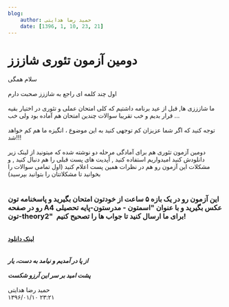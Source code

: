 ```yaml
---
blog:
    author: حمید رضا هدایتی
    date: [1396, 1, 10, 23, 21]
---
```

# دومین آزمون تئوری شاززز

<div class="cnt">
سلام همگی<br/><br/>اول چند کلمه ای راجع به شاززز صحبت دارم<br/><br/>ما شازززی ها, قبل از عید برنامه داشتیم که کلی امتحان عملی و تئوری در اختیار بقیه قرار بدیم و خب تقریبا سوالات چندین امتحان هم آماده بود ولی خب ...<br/><br/>توجه کنید که اگر شما عزیزان کم توجهی کنید به این موضوع ، انگیزه ما هم کم خواهد شد!!!<br/><br/>دومین آزمون تئوری هم برای آمادگی مرحله دو نوشته شده که میتونید از لینک زیر دانلودش کنید امیدواریم استفاده کنید , آپدیت های پست قبلی را هم دنبال کنید , و مشکلات این آزمون رو هم در نظرات همین پست اعلام کنید (اول تمامی سوالات را بخوانید تا مشکلاتتان را بتوانید بپرسید)<br/><br/><h3>این آزمون رو در یک بازه ۵ ساعت از خودتون امتحان بگیرید و پاسخنامه تون رو در صفحه A4 عکس بگیرید و با عنوان "اسمتون - مدرستون-پایه تحصیلی تون-theory2"  برای ما ارسال کنید تا جواب ها را تصحیح کنیم!</h3>
<br/><a href="http://bayanbox.ir/view/8024408180607155469/Theory2.pdf" target="_blank"><b>لینک دانلود</b></a><br/><i><b><br/><br/>از پا در آمدیم و نیامد به دست، یار <br/><br/>پشت امید بر سر این آرزو شکست</b></i><br/><br/>
</div>

<div class="blog-info">
    <div class="blog-author">حمید رضا هدایتی</div>
    <div class="blog-date">۱۳۹۶/۰۱/۱۰ ۲۳:۲۱</div>
</div>

